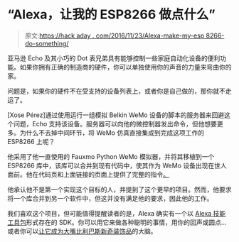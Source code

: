 # “Alexa，让我的 ESP8266 做点什么”

> 原文:[https://hack aday . com/2016/11/23/Alexa-make-my-esp 8266-do-something/](https://hackaday.com/2016/11/23/alexa-make-my-esp8266-do-something/)

亚马逊 Echo 及其小巧的 Dot 表兄弟具有能够控制一些家庭自动化设备的便利功能。如果你拥有正确的制造商的硬件，你可以单独使用你的声音的力量来弯曲你的家。

问题是，如果你的硬件不在受支持的设备列表上，或者你是自己做的，那你就不走运了。

[Xose Pérez]通过使用运行一组模拟 Belkin WeMo 设备的脚本的服务器来回避这个问题，Echo 支持该设备。服务器可以向他的微控制器发出命令，但他想要更多。为什么不去掉中间环节，将 WeMo 仿真直接集成到完成这项工作的 ESP8266 上呢？

他采用了他一直使用的 Fauxmo Python WeMo 模拟器，并将其移植到一个 ESP8266 库中，该库可以合并到现有代码中，使其作为 WeMo 设备出现在世人面前。他在代码页和上面链接的页面上提供了完整的指令[。](https://bitbucket.org/xoseperez/fauxmoesp)

他承认他不是第一个实现这个目标的人，并提到了这个更早的项目。然而，他要求将一个库合并到另一个软件中，但这并没有满足他的要求，因此他的工作。

我们喜欢这个项目，但可能值得提醒读者的是，Alexa 确实有一个以 [Alexa 技能工具包](http://hackaday.com/2015/12/26/let-alexa-control-your-life-guide-to-voice-enable-everything/)形式存在的 SDK。你可以用它来做各种聪明的事情，用你的回声或圆点…或者你可以[让它成为大嘴比利巴斯新奇装饰品](http://hackaday.com/2016/11/08/alexa-brings-back-singing-fish-this-time-its-a-good-thing/)的大脑。
